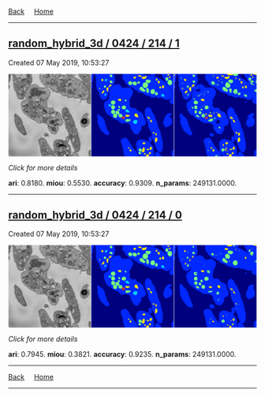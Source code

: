 
[Back](..)&nbsp;&nbsp;&nbsp;&nbsp;&nbsp;[Home](https://leapmanlab.github.io/snapshots)

---

<div class="summary"><a href="1"><h2>random_hybrid_3d / 0424 / 214 / 1</h2></a><p>Created 07 May 2019, 10:53:27
</p><a href="1"><img src="1/media/summary.png" align="center"></a><p>
<i>Click for more details</i>
</p></div>

**ari**: 0.8180. **miou**: 0.5530. **accuracy**: 0.9309. **n_params**: 249131.0000. 

---

<div class="summary"><a href="0"><h2>random_hybrid_3d / 0424 / 214 / 0</h2></a><p>Created 07 May 2019, 10:53:27
</p><a href="0"><img src="0/media/summary.png" align="center"></a><p>
<i>Click for more details</i>
</p></div>

**ari**: 0.7945. **miou**: 0.3821. **accuracy**: 0.9235. **n_params**: 249131.0000. 

---

[Back](..)&nbsp;&nbsp;&nbsp;&nbsp;&nbsp;[Home](https://leapmanlab.github.io/snapshots)

---